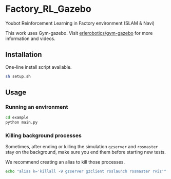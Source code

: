 # Factory_RL_Gazebo
Youbot Reinforcement Learning in Factory environment (SLAM &amp; Navi)

This work uses Gym-gazebo.
Visit [erlerobotics/gym-gazebo](https://github.com/erlerobot/gym-gazebo) for more information and videos.

## Installation
One-line install script available.
```bash
sh setup.sh
```

## Usage

### Running an environment

```bash
cd example
python main.py
```

### Killing background processes

Sometimes, after ending or killing the simulation `gzserver` and `rosmaster` stay on the background, make sure you end them before starting new tests.

We recommend creating an alias to kill those processes.

```bash
echo "alias k='killall -9 gzserver gzclient roslaunch rosmaster rviz'" >> ~/.bashrc
```
